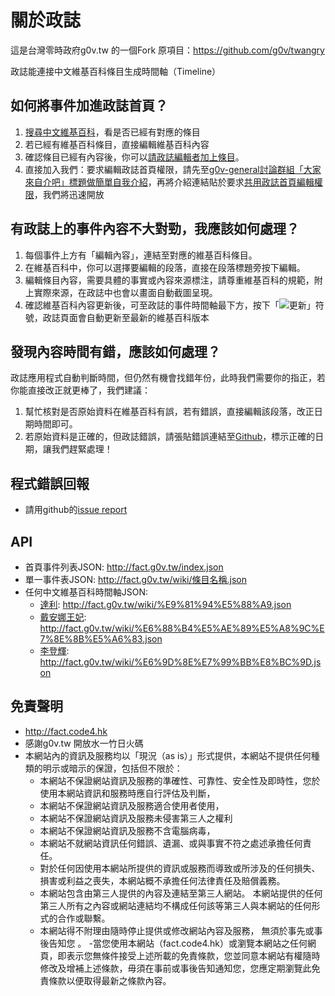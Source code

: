 關於政誌
========

這是台灣零時政府g0v.tw 的一個Fork
原項目：https://github.com/g0v/twangry

政誌能連接中文維基百科條目生成時間軸（Timeline）



如何將事件加進政誌首頁？
-----------------------
1. [搜尋中文維基百科](http://goo.gl/0GduFY)，看是否已經有對應的條目
2. 若已經有維基百科條目，直接編輯維基百科內容
3. 確認條目已經有內容後，你可以[請政誌編輯者加上條目](https://github.com/g0v/twangry/issues/new)。
4. 直接加入我們：要求編輯政誌首頁權限，請先至[g0v-general討論群組「大家來自介吧」標題做簡單自我介紹](https://groups.google.com/forum/#!topic/g0v-general/bp6nZlNTXls)，再將介紹連結貼於要求[共用政誌首頁編輯權限](https://docs.google.com/spreadsheet/ccc?key=0AuwTztKH2tKidGZ2cEdVY19PZEpzRWVJWWZOeUI1Y0E&usp=sharing)，我們將迅速開放

有政誌上的事件內容不大對勁，我應該如何處理？
--------------------------------------------
1. 每個事件上方有「編輯內容」，連結至對應的維基百科條目。
2. 在維基百科中，你可以選擇要編輯的段落，直接在段落標題旁按下編輯。
3. 編輯條目內容，需要具體的事實或內容來源標注，請尊重維基百科的規範，附上實際來源，在政誌中也會以畫面自動截圖呈現。
4. 確認維基百科內容更新後，可至政誌的事件時間軸最下方，按下「![更新](http://fact.g0v.tw/css/images/reload.gif)」符號，政誌頁面會自動更新至最新的維基百科版本


發現內容時間有錯，應該如何處理？
-------------------------------
政誌應用程式自動判斷時間，但仍然有機會找錯年份，此時我們需要你的指正，若你能直接改正就更棒了，我們建議：

1. 幫忙核對是否原始資料在維基百科有誤，若有錯誤，直接編輯該段落，改正日期時間即可。
2. 若原始資料是正確的，但政誌錯誤，請張貼錯誤連結至[Github](https://github.com/g0v/twangry/issues/new)，標示正確的日期，讓我們趕緊處理！

程式錯誤回報
------------
  - 請用github的[issue report](https://github.com/g0v/twangry/issues)

API
---
- 首頁事件列表JSON: http://fact.g0v.tw/index.json
- 單一事件表JSON: http://fact.g0v.tw/wiki/條目名稱.json
- 任何中文維基百科時間軸JSON: 
  - [達利](http://fact.g0v.tw/wiki/%E9%81%94%E5%88%A9): http://fact.g0v.tw/wiki/%E9%81%94%E5%88%A9.json
  - [戴安娜王妃](http://fact.g0v.tw/wiki/%E6%88%B4%E5%AE%89%E5%A8%9C%E7%8E%8B%E5%A6%83): http://fact.g0v.tw/wiki/%E6%88%B4%E5%AE%89%E5%A8%9C%E7%8E%8B%E5%A6%83.json
  - [李登輝](http://fact.g0v.tw/wiki/%E6%9D%8E%E7%99%BB%E8%BC%9D): http://fact.g0v.tw/wiki/%E6%9D%8E%E7%99%BB%E8%BC%9D.json


免責聲明
--------
  - http://fact.code4.hk
  - 感謝g0v.tw 開放水一竹日火碼
  - 本網站內的資訊及服務均以「現況（as is）」形式提供，本網站不提供任何種類的明示或暗示的保證，包括但不限於：
    - 本網站不保證網站資訊及服務的準確性、可靠性、安全性及即時性，您於使用本網站資訊和服務時應自行評估及判斷，
    - 本網站不保證網站資訊及服務適合使用者使用，
    - 本網站不保證網站資訊及服務未侵害第三人之權利
    - 本網站不保證網站資訊及服務不含電腦病毒，
    - 本網站不就網站資訊任何錯誤、遺漏、或與事實不符之處述承擔任何責任。
    - 對於任何因使用本網站所提供的資訊或服務而導致或所涉及的任何損失、損害或利益之喪失，本網站概不承擔任何法律責任及賠償義務。
    - 本網站包含由第三人提供的內容及連結至第三人網站。 本網站提供的任何第三人所有之內容或網站連結均不構成任何該等第三人與本網站的任何形式的合作或聯繫。
    - 本網站得不附理由隨時停止提供或修改網站內容及服務， 無須於事先或事後告知您 。
  -當您使用本網站（fact.code4.hk）或瀏覽本網站之任何網頁，即表示您無條件接受上述所載的免責條款，您並同意本網站有權隨時修改及增補上述條款，毋須在事前或事後告知通知您，您應定期瀏覽此免責條款以便取得最新之條款內容。

